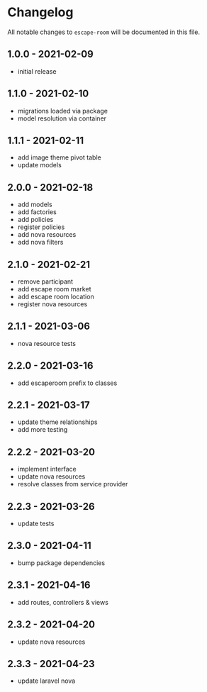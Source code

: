 # Changelog

All notable changes to `escape-room` will be documented in this file.

## 1.0.0 - 2021-02-09

- initial release

## 1.1.0 - 2021-02-10

- migrations loaded via package
- model resolution via container

## 1.1.1 - 2021-02-11

- add image theme pivot table
- update models

## 2.0.0 - 2021-02-18

- add models
- add factories
- add policies
- register policies
- add nova resources
- add nova filters

## 2.1.0 - 2021-02-21

- remove participant
- add escape room market
- add escape room location
- register nova resources

## 2.1.1 - 2021-03-06

- nova resource tests

## 2.2.0 - 2021-03-16

- add escaperoom prefix to classes

## 2.2.1 - 2021-03-17

- update theme relationships
- add more testing

## 2.2.2 - 2021-03-20

- implement interface
- update nova resources
- resolve classes from service provider

## 2.2.3 - 2021-03-26

- update tests

## 2.3.0 - 2021-04-11

- bump package dependencies

## 2.3.1 - 2021-04-16

- add routes, controllers & views

## 2.3.2 - 2021-04-20

- update nova resources

## 2.3.3 - 2021-04-23

- update laravel nova
